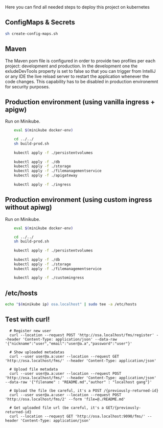 Here you can find all needed steps to deploy this project on kubernetes

## ConfigMaps \& Secrets
```sh
sh create-config-maps.sh
```

## Maven

The Maven pom file is configured in order to provide two profiles per each project: development and production. In the development one the exludeDevTools property is set to false so that you can trigger from IntelliJ or any IDE the live reload server to restart the application whenever the code changes.
This capability has to be disabled in production environemnt for security purposes.

## Production environment (using vanilla ingress + apigw)

Run on Minikube.

```sh
    eval $(minikube docker-env)

    cd ../../
    sh build-prod.sh
    
    kubectl apply -f ./persistentvolumes
    
    kubectl apply -f ./db
    kubectl apply -f ./storage
    kubectl apply -f ./filemanagementservice
    kubectl apply -f ./apigateway
    
    kubectl apply -f ./ingress
```

## Production environment (using custom ingress without apiwg)

Run on Minikube.

```sh
    eval $(minikube docker-env)

    cd ../../
    sh build-prod.sh
    
    kubectl apply -f ./persistentvolumes
    
    kubectl apply -f ./db
    kubectl apply -f ./storage
    kubectl apply -f ./filemanagementservice
    
    kubectl apply -f ./customingress
```

## /etc/hosts

```sh
echo "$(minikube ip) osa.localhost" | sudo tee -a /etc/hosts
```

## Test with curl!
```
  # Register new user
  curl --location --request POST 'http://osa.localhost/fms/register' --header 'Content-Type: application/json' --data-raw '{"nickname":"user","email":"user@a.a","password":"user"}'

  # Show uploaded metadatas
  curl --user user@a.a:user --location --request GET 'http://osa.localhost/fms/' --header 'Content-Type: application/json'
  
  # Upload file metadata
  curl --user user@a.a:user --location --request POST 'http://osa.localhost/fms/' --header 'Content-Type: application/json' --data-raw '{"filename" : "README.md","author" : "localhost gang"}'
  
  # Upload the file (be careful, it's a POST /{previously-returned-id}
  curl --user user@a.a:user --location --request POST 'http://osa.localhost/fms/2' --form 'file=@./README.md'
  
  # Get uploaded file url (be careful, it's a GET/{previously-returned-id}
  curl --location --request GET 'http://osa.localhost:9090/fms/' --header 'Content-Type: application/json'

```

